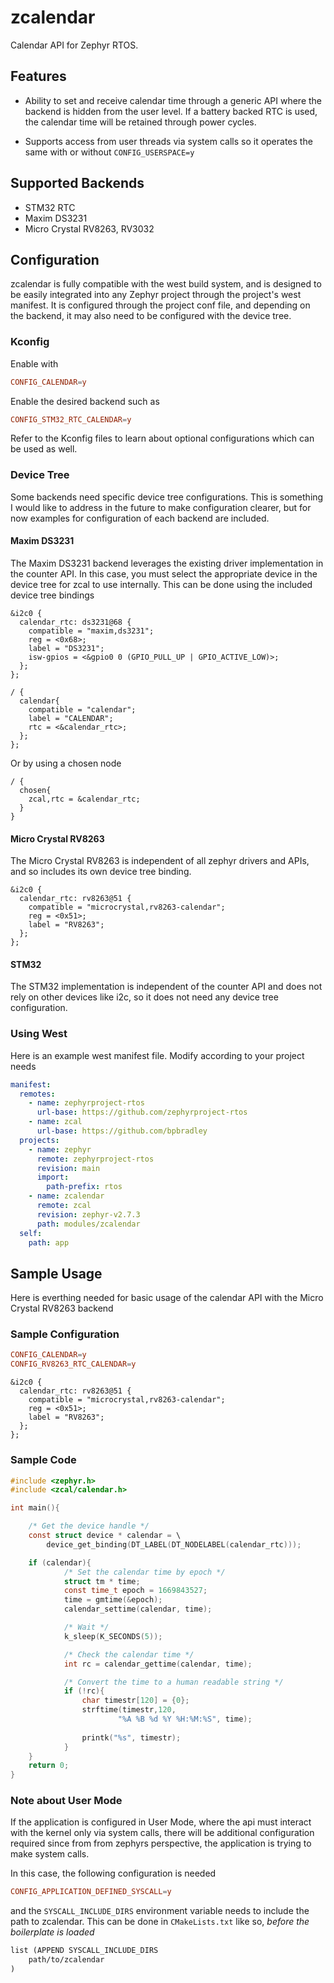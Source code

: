 # zcalendar

Calendar API for Zephyr RTOS.

## Features

* Ability to set and receive calendar time through a generic API where the backend is hidden from the user level. If a battery backed RTC is used, the calendar time will be retained through power cycles.

* Supports access from user threads via system calls so it operates the same with or without `CONFIG_USERSPACE=y`

## Supported Backends

* STM32 RTC
* Maxim DS3231
* Micro Crystal RV8263, RV3032

## Configuration

zcalendar is fully compatible with the west build system, and is designed to be easily integrated into any Zephyr project through the project's west manifest. It is configured through the project conf file, and depending on the backend, it may also need to be configured with the device tree.

### Kconfig

Enable with

```conf
CONFIG_CALENDAR=y
```

Enable the desired backend such as

```conf
CONFIG_STM32_RTC_CALENDAR=y
```

Refer to the Kconfig files to learn about optional configurations which can be used as well.

### Device Tree

Some backends need specific device tree configurations. This is something I would like to address in the future to make configuration clearer, but for now examples for configuration of each backend are included.

#### Maxim DS3231

The Maxim DS3231 backend leverages the existing driver implementation in the counter API. In this case,
you must select the appropriate device in the device tree for zcal to use internally. This can be done
using the included device tree bindings

```dts
&i2c0 {
  calendar_rtc: ds3231@68 {
    compatible = "maxim,ds3231";
    reg = <0x68>;
    label = "DS3231";
    isw-gpios = <&gpio0 0 (GPIO_PULL_UP | GPIO_ACTIVE_LOW)>;
  };
};

/ {
  calendar{
    compatible = "calendar";
    label = "CALENDAR";
    rtc = <&calendar_rtc>;
  };
};
```

Or by using a chosen node

```dts
/ {
  chosen{
    zcal,rtc = &calendar_rtc;
  }
}
```

#### Micro Crystal RV8263

The Micro Crystal RV8263 is independent of all zephyr drivers and APIs, and so includes its own device tree binding.

```dts
&i2c0 {
  calendar_rtc: rv8263@51 {
    compatible = "microcrystal,rv8263-calendar";
    reg = <0x51>;
    label = "RV8263";
  };
};
```

#### STM32

The STM32 implementation is independent of the counter API and does not rely on other devices like i2c, so it does not need any device tree configuration.

### Using West

Here is an example west manifest file. Modify according to your project needs

```yaml
manifest:
  remotes:
    - name: zephyrproject-rtos
      url-base: https://github.com/zephyrproject-rtos
    - name: zcal
      url-base: https://github.com/bpbradley
  projects:
    - name: zephyr
      remote: zephyrproject-rtos
      revision: main
      import:
        path-prefix: rtos
    - name: zcalendar
      remote: zcal
      revision: zephyr-v2.7.3
      path: modules/zcalendar
  self:
    path: app
```

## Sample Usage

Here is everthing needed for basic usage of the calendar API
with the Micro Crystal RV8263 backend

### Sample Configuration

```conf
CONFIG_CALENDAR=y
CONFIG_RV8263_RTC_CALENDAR=y
```

```dts
&i2c0 {
  calendar_rtc: rv8263@51 {
    compatible = "microcrystal,rv8263-calendar";
    reg = <0x51>;
    label = "RV8263";
  };
};
```

### Sample Code

```c
#include <zephyr.h>
#include <zcal/calendar.h>

int main(){

    /* Get the device handle */
    const struct device * calendar = \
        device_get_binding(DT_LABEL(DT_NODELABEL(calendar_rtc)));

    if (calendar){
            /* Set the calendar time by epoch */
            struct tm * time;
            const time_t epoch = 1669843527;
            time = gmtime(&epoch);
            calendar_settime(calendar, time);

            /* Wait */
            k_sleep(K_SECONDS(5));

            /* Check the calendar time */
            int rc = calendar_gettime(calendar, time);

            /* Convert the time to a human readable string */
            if (!rc){
                char timestr[120] = {0};
                strftime(timestr,120,
                        "%A %B %d %Y %H:%M:%S", time);
                
                printk("%s", timestr);
            }
    }
    return 0;
}

```

### Note about User Mode

If the application is configured in User Mode, where
the api must interact with the kernel only via system calls,
there will be additional configuration required since from from
zephyrs perspective, the application is trying to make system calls.

In this case, the following configuration is needed

```conf
CONFIG_APPLICATION_DEFINED_SYSCALL=y
```

and the `SYSCALL_INCLUDE_DIRS` environment variable needs to include
the path to zcalendar. This can be done in `CMakeLists.txt` like so, *before the boilerplate is loaded*

```txt
list (APPEND SYSCALL_INCLUDE_DIRS 
    path/to/zcalendar
)
```
